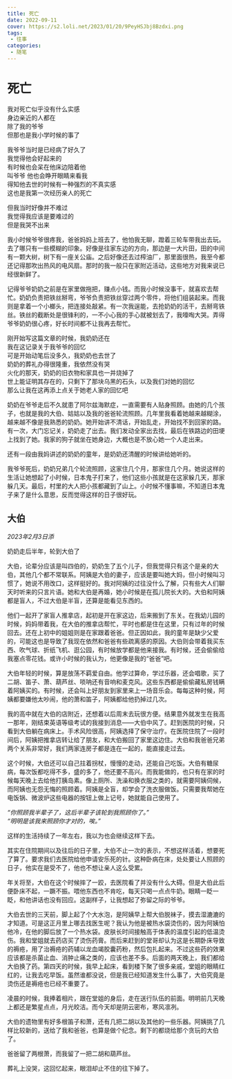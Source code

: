 ```yaml
---
title: 死亡
date: 2022-09-11
cover: https://s2.loli.net/2023/01/20/9PeyHSJbj8Bzdxi.png
tags:
 - 往事
categories:
 - 随笔
---
```


# 死亡

我对死亡似乎没有什么实感<br>
身边亲近的人都在<br>
除了我的爷爷<br>
但那也是我小学时候的事了<br>

我爷爷当时是已经病了好久了<br>
我觉得他会好起来的<br>
有时候也会呆在他床边陪着他<br>
叫爷爷 他也会睁开眼睛来看我<br>
得知他去世的时候有一种强烈的不真实感<br>
这也是我第一次经历亲人的死亡

但我当时好像并不难过<br>
我觉得我应该是要难过的<br>
但是我哭不出来

我小时候爷爷很疼我，爸爸妈妈上班去了，他怕我无聊，蹬着三轮车带我出去玩。去了哪只有一些模糊的印象。好像是往家东边的方向，那边是一大片田，田的中间有一颗大树，树下有一座关公庙。之后好像还去过榨油厂，那里面很热，我至今都还记得那吹出热风的电风扇。那时的我一般只在家附近活动，这些地方对我来说已经很新鲜了。

记得爷爷奶奶之前是在家里做拖把，赚点小钱。而我小时候没事干，就喜欢去帮忙。奶奶负责把铁丝掰弯，爷爷负责把铁丝穿过两个零件，将他们组装起来。而我则是拿着一个小榔头，把连接处敲紧。有一次我逞能，去抢奶奶的活干，去掰弯铁丝。铁丝的截断处是很锋利的，一不小心我的手心就被划去了，我嚎啕大哭。弄得爷爷奶奶很心疼，好长时间都不让我再去帮忙。

刚开始写这篇文章的时候，我奶奶还在<br>
我在这记录关于我爷爷的回忆<br>
可是开始动笔后没多久，我奶奶也去世了<br>
奶奶的葬礼办得很隆重，我依然没有哭<br>
火化的那天，奶奶的旧衣物和家具也一并烧掉了<br>
世上能证明其存在的，只剩下了那块乌黑的石头，以及我们对她的回忆<br>
那么让我在这再添上点关于她老人家的回忆吧

奶奶在爷爷走后不久就患了阿尔兹海默症，一直需要有人贴身照顾。由她的几个孩子，也就是我的大伯、姑姑以及我的爸爸轮流照顾。几年里我看着她越来越糊涂，越来越不像是我熟悉的奶奶。她开始讲不清话，开始乱走，开始找不到回家的路。有一次，大门忘记关，奶奶走了出去。我们发动全家出去找，最后在铁路边的田埂上找到了她。我家的狗子就坐在她身边，大概也是不放心她一个人走出来。

还有一段由我妈讲述的奶奶的童年，是奶奶还清醒的时候讲给她听的。

我爷爷死后，奶奶兄弟几个轮流照顾，这家住几个月，那家住几个月。她说这样的生活让她想起了小时候，日本鬼子打来了，他们这些小孩就是在这家躲几天，那家躲几天。最后，村里的大人把小孩都藏到了山上。小时候不懂事嘛，不知道日本鬼子来了是什么意思，反而觉得这样的日子很好玩。

## 大伯

*2023年2月3日添*

奶奶走后半年，轮到大伯了

大伯，论辈分应该是叫四伯的，奶奶生了五个儿子，但我觉得只有这个是亲的大伯，其他几个都不常联系。阿姨是大伯的妻子，应该是要叫她大妈，但小时候叫习惯了，她说不用改口，这样挺好的。我对阿姨的过往没什么了解，只有些大人们聊天时听来的只言片语。她和大伯是再婚，她小时候是在孤儿院长大的。大伯和阿姨都是盲人，不过大伯是半盲，还算是能看见东西的。

他们一起开了家盲人推拿店，起初是开在家这边，后来搬到了东关。在我幼儿园的时候，妈妈带着我，在大伯的推拿店帮忙，平时也都是住在这里，只有过年的时候回去。还在上初中的姐姐则是在家跟着爸爸。但正因如此，我的童年是缺少父爱的，可能这也是导致了我现在依然和爸爸有些疏离感的原因。大伯则会带着我买东西、吹气球、折纸飞机、逛公园，有时候放学都是他来接我。有时候，还会偷偷给我塞点零花钱。或许小时候的我认为，他更像是我的“爸爸”吧。

大伯年轻的时候，算是放荡不羁爱自由。他学过算命，学过乐器，还会唱歌，买了二胡、笛子、萧、葫芦丝、唢呐还有音响和麦克风。这些东西都是偷偷藏私房钱瞒着阿姨买的。有时候，还会叫上好朋友到家里来上一场音乐会。每每这种时候，阿姨都要嫌他太吵闹，他的萧和笛子，阿姨都给他扔掉过几次。

我的高中就在大伯的店附近，还想着以后周末去玩很方便。结果意外就发生在我高一那年，刚结束英语等级考试的我接到消息——大伯中风了。赶到医院的时候，只看到大伯躺在病床上。手术风险很高，阿姨选择了保守治疗。在医院住院了一段时间后，阿姨把推拿店转让给了朋友，和大伯搬回了家里这边住。大伯和我爸爸兄弟两个关系非常好，我们两家连房子都是连在一起的，能直接走过去。

这个时候，大伯还可以自己拄着拐杖，慢慢的走动，还能自己吃饭。大伯有糖尿病，每次饭都吃得不多，盛的多了，他还要不高兴。而我能做的，也只有在家的时候每天晚上去给他打胰岛素。像上厕所、洗澡和换衣服之类的，就需要阿姨伺候，而阿姨也无怨无悔的照顾着。阿姨是全盲，却学会了洗衣服做饭。只需要我帮她在电饭锅、微波炉这些电器的按钮上做上记号，她就能自己使用了。

*“你照顾我半辈子了，这后半辈子该轮到我照顾你了。”*<br>
*“明明是该我来照顾你才对的，唉。”*

这样的生活持续了一年左右，我以为也会继续这样下去。

其实在住院期间以及往后的日子里，大伯不止一次的表示，不想这样活着，想要死了算了。要求我们去医院给他申请安乐死的针。这种卧病在床，处处要让人照顾的日子，他实在是受不了，他也不想让亲人这么受累。

年关将至，大伯在这个时候摔了一跤，去医院看了并没有什么大碍。但是大伯此后便卧床不起，一蹶不振。喂他东西也不肯吃，每天只喝一点点牛奶。眼睛一眨一眨，和他讲话也没有回应。这副样子，让我想起了弥留之际的爷爷。

大伯去世的三天前，脚上起了个大水泡，是阿姨早上帮大伯脱袜子，摸去湿漉漉的才知道。可是这正月里上哪去找医生呢？我认为他是被热水袋烫伤的，因为阿姨怕他冷，在他的脚后放了一个热水袋。皮肤长时间接触高于体表的温度引起的低温烫伤。我和堂姐就去药店买了烫伤药膏。而后来赶到的堂哥却认为这是长期卧床导致的褥疮，用了治褥疮的药辅以龙血竭胶囊药粉，然后包扎起来。不过这些药的效果应该都是杀菌止血、消肿止痛之类的，应该也差不多。后面的两天晚上，我们都给大伯换了药。第四天的时候，我早上起床，看到楼下聚了很多亲戚，堂姐的眼睛红红的，让我去吃早饭。虽然谁都没说，但是我已经知道发生什么事了，大伯究竟是烫伤还是褥疮也已经不重要了。

凌晨的时候，我捧着相片，跟在堂姐的身后，走在送行队伍的前面。明明前几天晚上都还是繁星点点，月光皎洁。而今天却是阴云密布，寒风凛冽。

大伯的遗物里有好多根笛子和萧，还有几把二胡以及其他的一些乐器。阿姨挑了几样比较新的，送给了我和爸爸，也算是做个纪念。剩下的都烧给那个贪玩的大伯了。

爸爸留了两根萧，而我留了一把二胡和葫芦丝。

葬礼上没哭，这回忆起来，眼泪却止不住的往下掉了。
